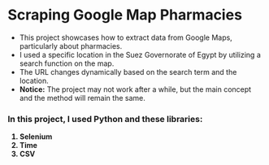 <h1>Scraping Google Map Pharmacies</h1>
<ul>
  <li>
    This project showcases how to extract data from Google Maps,
    particularly about pharmacies.
  </li>
  <li>
    I used a specific location in the Suez Governorate of Egypt by utilizing
    a search function on the map.
  </li>
  <li>
    The URL changes dynamically based on the search term and the location.
  </li>
  <li><b>Notice:</b> The project may not work after a while, but the main concept and the method will remain the same.</li>
</ul>
<h3>In this project, I used Python and these libraries:</h3>
<ol type='1'>
  <b>
    <li>Selenium</li>
    <li>Time</li>
    <li>CSV</li>
  </b>
</ol>

